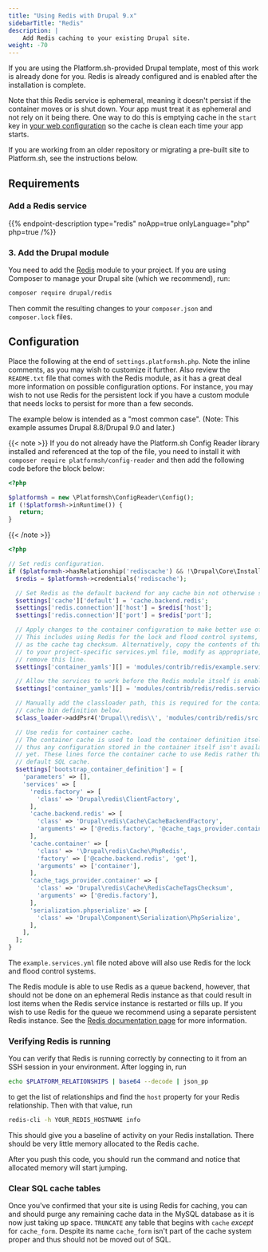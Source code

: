 ```yaml
---
title: "Using Redis with Drupal 9.x"
sidebarTitle: "Redis"
description: |
    Add Redis caching to your existing Drupal site.
weight: -70
---
```


If you are using the Platform.sh-provided Drupal template, most of this work is already done for you.
Redis is already configured and is enabled after the installation is complete.

Note that this Redis service is ephemeral, meaning it doesn't persist if the container moves or is shut down.
Your app must treat it as ephemeral and not rely on it being there.
One way to do this is emptying cache in the `start` key in [your web configuration](../../create-apps/app-reference.md#web-commands)
so the cache is clean each time your app starts.

If you are working from an older repository or migrating a pre-built site to Platform.sh, see the instructions below.

## Requirements

### Add a Redis service

{{% endpoint-description type="redis" noApp=true onlyLanguage="php" php=true /%}}

### 3. Add the Drupal module

You need to add the [Redis](https://www.drupal.org/project/redis) module to your project.
If you are using Composer to manage your Drupal site (which we recommend), run:

```bash
composer require drupal/redis
```

Then commit the resulting changes to your `composer.json` and `composer.lock` files.

## Configuration

Place the following at the end of `settings.platformsh.php`. Note the inline comments, as you may wish to customize it further.
Also review the `README.txt` file that comes with the Redis module, as it has a great deal more information on possible configuration options. For instance, you may wish to not use Redis for the persistent lock if you have a custom module that needs locks to persist for more than a few seconds.

The example below is intended as a "most common case".
(Note: This example assumes Drupal 8.8/Drupal 9.0 and later.)

{{< note >}}
If you do not already have the Platform.sh Config Reader library installed and referenced at the top of the file, you need to install it with `composer require platformsh/config-reader` and then add the following code before the block below:

```php
<?php

$platformsh = new \Platformsh\ConfigReader\Config();
if (!$platformsh->inRuntime()) {
   return;
}
```
{{< /note >}}


```php
<?php

// Set redis configuration.
if ($platformsh->hasRelationship('rediscache') && !\Drupal\Core\Installer\InstallerKernel::installationAttempted() && extension_loaded('redis')) {
  $redis = $platformsh->credentials('rediscache');

  // Set Redis as the default backend for any cache bin not otherwise specified.
  $settings['cache']['default'] = 'cache.backend.redis';
  $settings['redis.connection']['host'] = $redis['host'];
  $settings['redis.connection']['port'] = $redis['port'];

  // Apply changes to the container configuration to make better use of Redis.
  // This includes using Redis for the lock and flood control systems, as well
  // as the cache tag checksum. Alternatively, copy the contents of that file
  // to your project-specific services.yml file, modify as appropriate, and
  // remove this line.
  $settings['container_yamls'][] = 'modules/contrib/redis/example.services.yml';

  // Allow the services to work before the Redis module itself is enabled.
  $settings['container_yamls'][] = 'modules/contrib/redis/redis.services.yml';

  // Manually add the classloader path, this is required for the container
  // cache bin definition below.
  $class_loader->addPsr4('Drupal\\redis\\', 'modules/contrib/redis/src');

  // Use redis for container cache.
  // The container cache is used to load the container definition itself, and
  // thus any configuration stored in the container itself isn't available
  // yet. These lines force the container cache to use Redis rather than the
  // default SQL cache.
  $settings['bootstrap_container_definition'] = [
    'parameters' => [],
    'services' => [
      'redis.factory' => [
        'class' => 'Drupal\redis\ClientFactory',
      ],
      'cache.backend.redis' => [
        'class' => 'Drupal\redis\Cache\CacheBackendFactory',
        'arguments' => ['@redis.factory', '@cache_tags_provider.container', '@serialization.phpserialize'],
      ],
      'cache.container' => [
        'class' => '\Drupal\redis\Cache\PhpRedis',
        'factory' => ['@cache.backend.redis', 'get'],
        'arguments' => ['container'],
      ],
      'cache_tags_provider.container' => [
        'class' => 'Drupal\redis\Cache\RedisCacheTagsChecksum',
        'arguments' => ['@redis.factory'],
      ],
      'serialization.phpserialize' => [
        'class' => 'Drupal\Component\Serialization\PhpSerialize',
      ],
    ],
  ];
}
```

The `example.services.yml` file noted above will also use Redis for the lock and flood control systems.

The Redis module is able to use Redis as a queue backend, however, that should not be done on an ephemeral Redis instance as that could result in lost items when the Redis service instance is restarted or fills up.
If you wish to use Redis for the queue we recommend using a separate persistent Redis instance.
See the [Redis documentation page](../../add-services/redis.md) for more information.

### Verifying Redis is running

You can verify that Redis is running correctly by connecting to it from an SSH session in your environment.
After logging in, run

```bash
echo $PLATFORM_RELATIONSHIPS | base64 --decode | json_pp
```

to get the list of relationships and find the `host` property for your Redis relationship.
Then with that value, run

```bash
redis-cli -h YOUR_REDIS_HOSTNAME info
```

This should give you a baseline of activity on your Redis installation. There should be very little memory allocated to the Redis cache.

After you push this code, you should run the command and notice that allocated memory will start jumping.

### Clear SQL cache tables

Once you've confirmed that your site is using Redis for caching, you can and should purge any remaining cache data in the MySQL database as it is now just taking up space.
`TRUNCATE` any table that begins with `cache` *except* for `cache_form`.
Despite its name `cache_form` isn't part of the cache system proper and thus should not be moved out of SQL.
